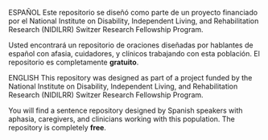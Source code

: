 
ESPAÑOL
Este repositorio se diseñó como parte de un proyecto financiado por el National Institute on Disability, Independent Living, and Rehabilitation Research (NIDILRR) Switzer Research Fellowship Program.

Usted encontrará un repositorio de oraciones diseñadas por hablantes de español con afasia, cuidadores, y clínicos trabajando con esta población. El repositorio es completamente **gratuito**. 


ENGLISH
This repository was designed as part of a project funded by the National Institute on Disability, Independent Living, and Rehabilitation Research (NIDILRR) Switzer Research Fellowship Program.

You will find a sentence repository designed by Spanish speakers with aphasia, caregivers, and clinicians working with this population. The repository is completely **free**.